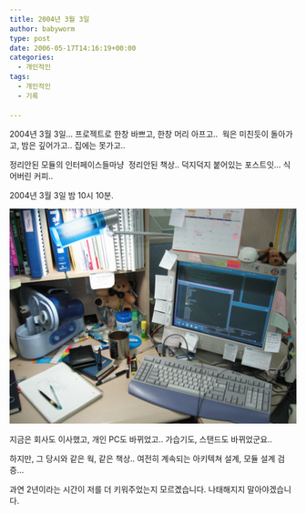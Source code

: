 ```yaml
---
title: 2004년 3월 3일
author: babyworm
type: post
date: 2006-05-17T14:16:19+00:00
categories:
  - 개인적인
tags:
  - 개인적인
  - 기록

---
```

2004년 3월 3일… 프로젝트로 한창 바쁘고, 한창 머리 아프고.. 
웍은 미친듯이 돌아가고, 밤은 깊어가고.. 집에는 못가고..

정리안된 모듈의 인터페이스들마냥  정리안된 책상.. 덕지덕지 붙어있는 포스트잇… 식어버린 커피..

2004년 3월 3일 밤 10시 10분.

<img loading="lazy" decoding="async" src="featured_my_desk.jpg" class="aligncenter" width="580" >

지금은 회사도 이사했고, 개인 PC도 바뀌었고.. 가습기도, 스탠드도 바뀌었군요..

하지만, 그 당시와 같은 웍, 같은 책상..
여전히 계속되는 아키텍쳐 설계, 모듈 설계 검증…

과연 2년이라는 시간이 저를 더 키워주었는지 모르곘습니다.
나태해지지 말아야겠습니다.
